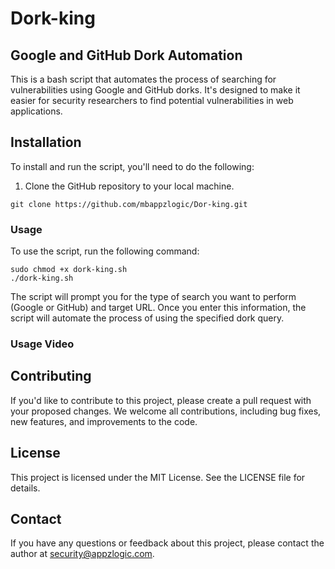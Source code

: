 # Dork-king

## Google and GitHub Dork Automation

This is a bash script that automates the process of searching for vulnerabilities using Google and GitHub dorks. It's designed to make it easier for security researchers to find potential vulnerabilities in web applications.

## Installation

To install and run the script, you'll need to do the following:

1. Clone the GitHub repository to your local machine. 

``` 
git clone https://github.com/mbappzlogic/Dor-king.git
``` 

### Usage

To use the script, run the following command:

``` 
sudo chmod +x dork-king.sh
./dork-king.sh
```

The script will prompt you for the type of search you want to perform (Google or GitHub) and target URL. Once you enter this information, the script will automate the process of using the specified dork query.

### Usage Video 


## Contributing

If you'd like to contribute to this project, please create a pull request with your proposed changes. We welcome all contributions, including bug fixes, new features, and improvements to the code.

## License

This project is licensed under the MIT License. See the LICENSE file for details.

## Contact

If you have any questions or feedback about this project, please contact the author at security@appzlogic.com.

